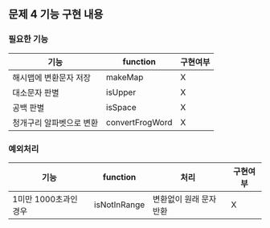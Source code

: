 ## 문제 4 기능 구현 내용

### 필요한 기능

| 기능            | function    | 구현여부 |
|---------------|-------------|------|
| 해시맵에 변환문자 저장  | makeMap     | X    |
| 대소문자 판별       | isUpper     | X    |
| 공백 판별         | isSpace     | X    |
| 청개구리 알파벳으로 변환 | convertFrogWord | X    |

### 예외처리

| 기능             | function      | 처리            | 구현여부 |
|----------------|---------------|---------------|------|
| 1미만 1000초과인 경우 | isNotInRange  | 변환없이 원래 문자 반환 |X    |
